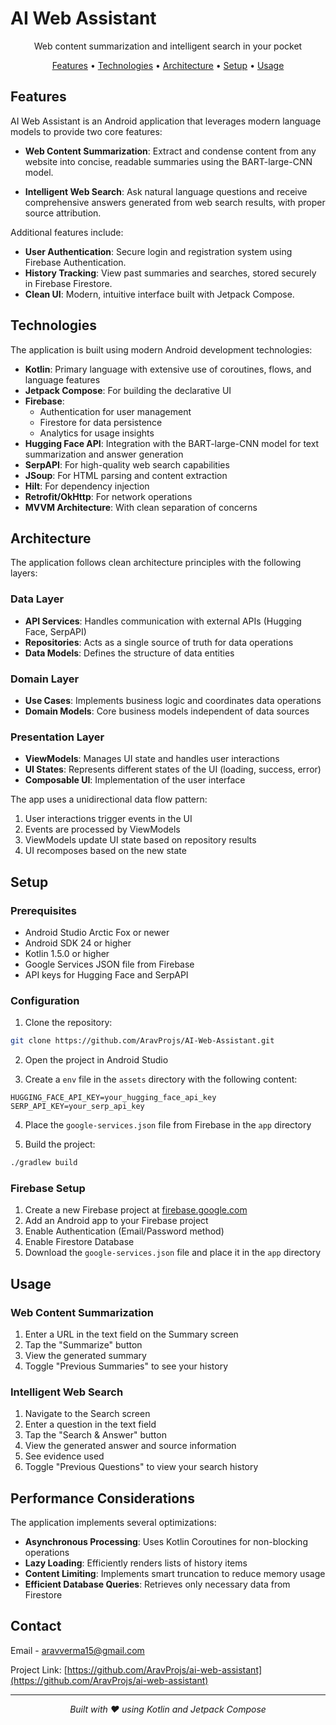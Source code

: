 # AI Web Assistant

<p align="center">
  Web content summarization and intelligent search in your pocket
</p>

<p align="center">
  <a href="#features">Features</a> •
  <a href="#technologies">Technologies</a> •
  <a href="#architecture">Architecture</a> •
  <a href="#setup">Setup</a> •
  <a href="#usage">Usage</a> 
</p>

## Features

AI Web Assistant is an Android application that leverages modern language models to provide two core features:

* **Web Content Summarization**: Extract and condense content from any website into concise, readable summaries using the BART-large-CNN model.

* **Intelligent Web Search**: Ask natural language questions and receive comprehensive answers generated from web search results, with proper source attribution.

Additional features include:

* **User Authentication**: Secure login and registration system using Firebase Authentication.
* **History Tracking**: View past summaries and searches, stored securely in Firebase Firestore.
* **Clean UI**: Modern, intuitive interface built with Jetpack Compose.

## Technologies

The application is built using modern Android development technologies:

* **Kotlin**: Primary language with extensive use of coroutines, flows, and language features
* **Jetpack Compose**: For building the declarative UI
* **Firebase**:
  * Authentication for user management
  * Firestore for data persistence
  * Analytics for usage insights
* **Hugging Face API**: Integration with the BART-large-CNN model for text summarization and answer generation
* **SerpAPI**: For high-quality web search capabilities
* **JSoup**: For HTML parsing and content extraction
* **Hilt**: For dependency injection
* **Retrofit/OkHttp**: For network operations
* **MVVM Architecture**: With clean separation of concerns

## Architecture

The application follows clean architecture principles with the following layers:

### Data Layer
* **API Services**: Handles communication with external APIs (Hugging Face, SerpAPI)
* **Repositories**: Acts as a single source of truth for data operations
* **Data Models**: Defines the structure of data entities

### Domain Layer
* **Use Cases**: Implements business logic and coordinates data operations
* **Domain Models**: Core business models independent of data sources

### Presentation Layer
* **ViewModels**: Manages UI state and handles user interactions
* **UI States**: Represents different states of the UI (loading, success, error)
* **Composable UI**: Implementation of the user interface

The app uses a unidirectional data flow pattern:
1. User interactions trigger events in the UI
2. Events are processed by ViewModels
3. ViewModels update UI state based on repository results
4. UI recomposes based on the new state

## Setup

### Prerequisites

* Android Studio Arctic Fox or newer
* Android SDK 24 or higher
* Kotlin 1.5.0 or higher
* Google Services JSON file from Firebase
* API keys for Hugging Face and SerpAPI

### Configuration

1. Clone the repository:
```bash
git clone https://github.com/AravProjs/AI-Web-Assistant.git
```

2. Open the project in Android Studio

3. Create a `env` file in the `assets` directory with the following content:
```
HUGGING_FACE_API_KEY=your_hugging_face_api_key
SERP_API_KEY=your_serp_api_key
```

4. Place the `google-services.json` file from Firebase in the `app` directory

5. Build the project:
```bash
./gradlew build
```

### Firebase Setup

1. Create a new Firebase project at [firebase.google.com](https://firebase.google.com)
2. Add an Android app to your Firebase project
3. Enable Authentication (Email/Password method)
4. Enable Firestore Database
5. Download the `google-services.json` file and place it in the `app` directory

## Usage

### Web Content Summarization

1. Enter a URL in the text field on the Summary screen
2. Tap the "Summarize" button
3. View the generated summary
4. Toggle "Previous Summaries" to see your history

### Intelligent Web Search

1. Navigate to the Search screen
2. Enter a question in the text field
3. Tap the "Search & Answer" button
4. View the generated answer and source information
5. See evidence used
6. Toggle "Previous Questions" to view your search history

## Performance Considerations

The application implements several optimizations:

* **Asynchronous Processing**: Uses Kotlin Coroutines for non-blocking operations
* **Lazy Loading**: Efficiently renders lists of history items
* **Content Limiting**: Implements smart truncation to reduce memory usage
* **Efficient Database Queries**: Retrieves only necessary data from Firestore


## Contact

Email - [aravverma15@gmail.com](mailto:aravverma15@gmail.com)

Project Link: [https://github.com/AravProjs/ai-web-assistant](https://github.com/AravProjs/ai-web-assistant)

---

<p align="center">
  <i>Built with ❤️ using Kotlin and Jetpack Compose</i>
</p>

